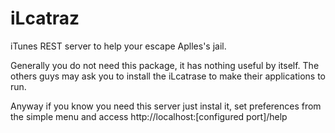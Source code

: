 iLcatraz
========

iTunes REST server to help your escape Aplles's jail. 

Generally you do not need this package, it has nothing useful by itself.
The others guys may ask you to install the iLcatrase to make their applications to run.

Anyway if you know you need this server just instal it, set preferences from the simple menu and access http://localhost:[configured port]/help
